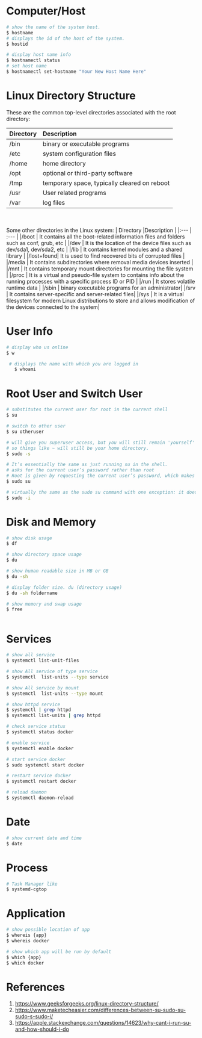 
# Computer/Host
 ``` bash
 # show the name of the system host.
 $ hostname
 # displays the id of the host of the system.
 $ hostid
 
 # display host name info
 $ hostnamectl status
 # set host name
 $ hostnamectl set-hostname "Your New Host Name Here"
 
 ```

# Linux Directory Structure
These are the common top-level directories associated with the root directory:

| Directory |Description                              | 
|:---       | :---                                    | 
|/bin       | binary or executable programs           |
|/etc       | system configuration files              |
|/home      | home directory                          |
|/opt       | optional or third-party software        |
|/tmp       | temporary space, typically cleared on reboot |
|/usr       | User related programs                   |
|/var       | log files                               |

<br/><br/>
Some other directories in the Linux system:
| Directory |Description                              | 
|:---       | :---                                    | 
|/boot      | It contains all the boot-related information files and folders such as conf, grub, etc                          |
|/dev       | It is the location of the device files such as dev/sda1, dev/sda2, etc                          |
|/lib       | It contains kernel modules and a shared library                          |
|/lost+found| It is used to find recovered bits of corrupted files                          |
|/media     | It contains subdirectories where removal media devices inserted                          |
|/mnt       | It contains temporary mount directories for mounting the file system                          |
|/proc      | It is a virtual and pseudo-file system to contains info about the running processes with a specific process ID or PID |
|/run       | It stores volatile runtime data                          |
|/sbin      | binary executable programs for an administrator|
|/srv       | It contains server-specific and server-related files|
|/sys       | It is a virtual filesystem for modern Linux distributions to store and allows modification of the devices connected to the system|


# User Info
``` bash
# display who us online
$ w

 # displays the name with which you are logged in
   $ whoami
```

# Root User and Switch User
``` bash
# substitutes the current user for root in the current shell
$ su

# switch to other user
$ su otheruser

# will give you superuser access, but you will still remain 'yourself' (so to speak).
# so things like ~ will still be your home directory.
$ sudo -s

# It’s essentially the same as just running su in the shell.
# asks for the current user’s password rather than root
# Root is given by requesting the current user’s password, which makes it possible to gain root without the root password.
$ sudo su

# virtually the same as the sudo su command with one exception: it does not directly interact with the root user.
$ sudo -i
```



# Disk and Memory
``` bash
# show disk usage
$ df

# show directory space usage
$ du

# show human readable size in MB or GB
$ du -sh

# display folder size. du (directory usage)
$ du -sh foldername

# show memory and swap usage
$ free
```

``` bash


```


# Services
``` bash
# show all service
$ systemctl list-unit-files    

# show All service of type service
$ systemctl  list-units --type service    

# show All service by mount
$ systemctl  list-units --type mount   

# show httpd service
$ systemctl | grep httpd   
$ systemctl list-units | grep httpd

# check service status
$ systemctl status docker

# enable service
$ systemctl enable docker

# start service docker
$ sudo systemctl start docker

# restart service docker
$ systemctl restart docker

# reload daemon
$ systemctl daemon-reload
```

# Date
``` bash
# show current date and time
$ date 

```

# Process
``` bash
# Task Manager like
$ systemd-cgtop
```

# Application
``` bash
# show possible location of app
$ whereis {app}
$ whereis docker

# show which app will be run by default
$ which {app}
$ which docker
```

# References
1. https://www.geeksforgeeks.org/linux-directory-structure/
2. https://www.maketecheasier.com/differences-between-su-sudo-su-sudo-s-sudo-i/
3. https://apple.stackexchange.com/questions/14623/why-cant-i-run-su-and-how-should-i-do